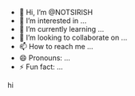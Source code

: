 - 👋 Hi, I’m @NOTSIRISH
- 👀 I’m interested in ...
- 🌱 I’m currently learning ...
- 💞️ I’m looking to collaborate on ...
- 📫 How to reach me ...
- 😄 Pronouns: ...
- ⚡ Fun fact: ...

<!---
NOTSIRISH/NOTSIRISH is a ✨ special ✨ repository because its `README.md` (this file) appears on your GitHub profile.
You can click the Preview link to take a look at your changes.
--->hi
